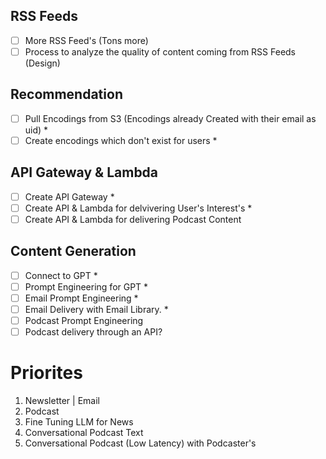 ## RSS Feeds 
* [ ] More RSS Feed's (Tons more)
* [ ] Process to analyze the quality of content coming from RSS Feeds (Design)

## Recommendation
* [ ] Pull Encodings from S3 (Encodings already Created with their email as uid) *
* [ ] Create encodings which don't exist for users * 

## API Gateway & Lambda
* [ ] Create API Gateway *
* [ ] Create API & Lambda for delvivering User's Interest's *
* [ ] Create API & Lambda for delivering Podcast Content

## Content Generation
* [ ] Connect to GPT * 
* [ ] Prompt Engineering for GPT *
* [ ] Email Prompt Engineering * 
* [ ] Email Delivery with Email Library. *
* [ ] Podcast Prompt Engineering 
* [ ] Podcast delivery through an API?

# Priorites
1. Newsletter | Email
2. Podcast
3. Fine Tuning LLM for News
4. Conversational Podcast Text
5. Conversational Podcast (Low Latency) with Podcaster's